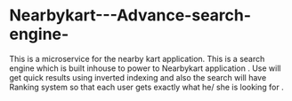 # Nearbykart---Advance-search-engine-
This is a microservice for the nearby kart application. This is a search engine which is built inhouse to power to Nearbykart application . Use will get quick results using inverted indexing and also the search will have Ranking system so that each user gets exactly what he/ she is looking for .
